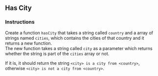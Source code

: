 ## Has City

### Instructions

Create a function `hasCity` that takes a string called `country` and a array of strings named `cities`,
which contains the cities of that country and it returns a new function. \
The new function takes a string called `city` as a parameter which returns
whether the string is part of the `cities` array or not.

If it is, it should return the string `<city> is a city from <country>`, otherwise
`<city> is not a city from <country>`.
